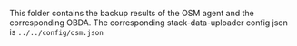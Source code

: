 This folder contains the backup results of the OSM agent and the corresponding OBDA.
The corresponding stack-data-uploader config json is `../../config/osm.json`